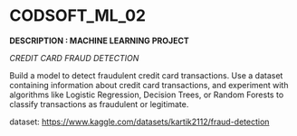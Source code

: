 # CODSOFT_ML_02

**DESCRIPTION : MACHINE LEARNING PROJECT**

*CREDIT CARD FRAUD DETECTION*

Build a model to detect fraudulent credit card transactions. Use a
dataset containing information about credit card transactions, and
experiment with algorithms like Logistic Regression, Decision Trees,
or Random Forests to classify transactions as fraudulent or
legitimate. 

dataset: https://www.kaggle.com/datasets/kartik2112/fraud-detection
